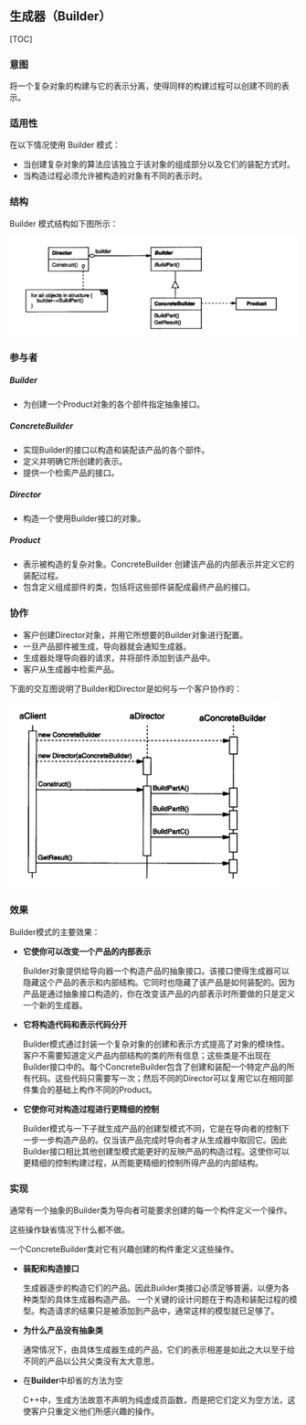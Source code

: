 ## 生成器（Builder）

[TOC]

### 意图

将一个复杂对象的构建与它的表示分离，使得同样的构建过程可以创建不同的表示。

### 适用性
在以下情况使用 Builder 模式：

- 当创建复杂对象的算法应该独立于该对象的组成部分以及它们的装配方式时。
- 当构造过程必须允许被构造的对象有不同的表示时。

### 结构

Builder 模式结构如下图所示：

![1564478622902](assets/1564478622902.png)

### 参与者

##### Builder

- 为创建一个Product对象的各个部件指定抽象接口。

##### ConcreteBuilder

- 实现Builder的接口以构造和装配该产品的各个部件。
- 定义并明确它所创建的表示。
- 提供一个检索产品的接口。

##### Director

- 构造一个使用Builder接口的对象。

##### Product

- 表示被构造的复杂对象。ConcreteBuilder 创建该产品的内部表示并定义它的装配过程。
- 包含定义组成部件的类，包括将这些部件装配成最终产品的接口。

### 协作
-	客户创建Director对象，并用它所想要的Builder对象进行配置。
-	一旦产品部件被生成，导向器就会通知生成器。
-	生成器处理导向器的请求，并将部件添加到该产品中。
-	客户从生成器中检索产品。

下面的交互图说明了Builder和Director是如何与一个客户协作的：

![1564478906505](assets/1564478906505.png)

### 效果

Builder模式的主要效果：

- **它使你可以改变一个产品的内部表示** 

  Builder对象提供给导向器一个构造产品的抽象接口。该接口使得生成器可以隐藏这个产品的表示和内部结构。它同时也隐藏了该产品是如何装配的。因为产品是通过抽象接口构造的，你在改变该产品的内部表示时所要做的只是定义一个新的生成器。

- **它将构造代码和表示代码分开**

  Builder模式通过封装一个复杂对象的创建和表示方式提高了对象的模块性。客户不需要知道定义产品内部结构的类的所有信息；这些类是不出现在Builder接口中的。每个ConcreteBuilder包含了创建和装配一个特定产品的所有代码。这些代码只需要写一次；然后不同的Director可以复用它以在相同部件集合的基础上构作不同的Product。

- **它使你可对构造过程进行更精细的控制**

  Builder模式与一下子就生成产品的创建型模式不同，它是在导向者的控制下一步一步构造产品的。仅当该产品完成时导向者才从生成器中取回它。因此Builder接口相比其他创建型模式能更好的反映产品的构造过程。这使你可以更精细的控制构建过程，从而能更精细的控制所得产品的内部结构。

### 实现

通常有一个抽象的Builder类为导向者可能要求创建的每一个构件定义一个操作。

这些操作缺省情况下什么都不做。

一个ConcreteBuilder类对它有兴趣创建的构件重定义这些操作。

- **装配和构造接口**

  生成器逐步的构造它们的产品。因此Builder类接口必须足够普遍，以便为各种类型的具体生成器构造产品。
  一个关键的设计问题在于构造和装配过程的模型。构造请求的结果只是被添加到产品中，通常这样的模型就已足够了。

- **为什么产品没有抽象类**

  通常情况下，由具体生成器生成的产品，它们的表示相差是如此之大以至于给不同的产品以公共父类没有太大意思。
  
- 在**Builder**中却省的方法为空
  
  C++中，生成方法故意不声明为纯虚成员函数，而是把它们定义为空方法，这使客户只重定义他们所感兴趣的操作。


